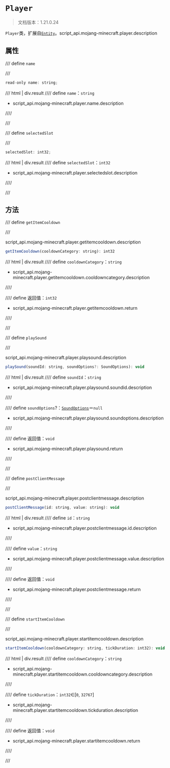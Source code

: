 # `Player`

> 文档版本：1.21.0.24

`Player`类，扩展自[`Entity`](./entity.md)。script_api.mojang-minecraft.player.description

## 属性

/// define
`name`


///

```js
read-only name: string;
```

/// html | div.result
//// define
`name`：`string`

- script_api.mojang-minecraft.player.name.description


////

///


/// define
`selectedSlot`


///

```js
selectedSlot: int32;
```

/// html | div.result
//// define
`selectedSlot`：`int32`

- script_api.mojang-minecraft.player.selectedslot.description


////

///


## 方法

/// define
`getItemCooldown`


///

script_api.mojang-minecraft.player.getitemcooldown.description

```js
getItemCooldown(cooldownCategory: string): int32
```

/// html | div.result
//// define
`cooldownCategory`：`string`

- script_api.mojang-minecraft.player.getitemcooldown.cooldowncategory.description


////

//// define
返回值：`int32`

- script_api.mojang-minecraft.player.getitemcooldown.return


////

///


/// define
`playSound`


///

script_api.mojang-minecraft.player.playsound.description

```js
playSound(soundId: string, soundOptions?: SoundOptions): void
```

/// html | div.result
//// define
`soundId`：`string`

- script_api.mojang-minecraft.player.playsound.soundid.description


////

//// define
`soundOptions`?：[`SoundOptions`](./soundoptions.md)＝`null`

- script_api.mojang-minecraft.player.playsound.soundoptions.description


////

//// define
返回值：`void`

- script_api.mojang-minecraft.player.playsound.return


////

///


/// define
`postClientMessage`


///

script_api.mojang-minecraft.player.postclientmessage.description

```js
postClientMessage(id: string, value: string): void
```

/// html | div.result
//// define
`id`：`string`

- script_api.mojang-minecraft.player.postclientmessage.id.description


////

//// define
`value`：`string`

- script_api.mojang-minecraft.player.postclientmessage.value.description


////

//// define
返回值：`void`

- script_api.mojang-minecraft.player.postclientmessage.return


////

///


/// define
`startItemCooldown`


///

script_api.mojang-minecraft.player.startitemcooldown.description

```js
startItemCooldown(cooldownCategory: string, tickDuration: int32): void
```

/// html | div.result
//// define
`cooldownCategory`：`string`

- script_api.mojang-minecraft.player.startitemcooldown.cooldowncategory.description


////

//// define
`tickDuration`：`int32`∈[`0`, `32767`]

- script_api.mojang-minecraft.player.startitemcooldown.tickduration.description


////

//// define
返回值：`void`

- script_api.mojang-minecraft.player.startitemcooldown.return


////

///

